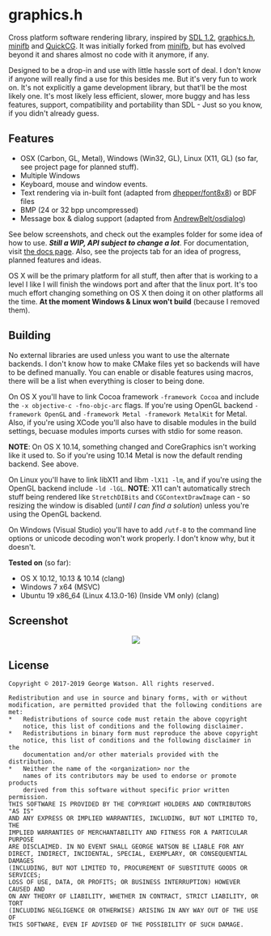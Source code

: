 # graphics.h

Cross platform software rendering library, inspired by [SDL 1.2](https://www.libsdl.org/), [graphics.h](https://web.stanford.edu/class/archive/cs/cs106b/cs106b.1126/materials/cppdoc/graphics.html), [minifb](https://github.com/emoon/minifb) and [QuickCG](http://lodev.org/cgtutor/). It was initially forked from [minifb](https://github.com/emoon/minifb), but has evolved beyond it and shares almost no code with it anymore, if any.

Designed to be a drop-in and use with little hassle sort of deal. I don't know if anyone will really find a use for this besides me. But it's very fun to work on. It's not explicitly a game development library, but that'll be the most likely one. It's most likely less efficient, slower, more buggy and has less features, support, compatibility and portability than SDL - Just so you know, if you didn't already guess.


## Features

- OSX (Carbon, GL, Metal), Windows (Win32, GL), Linux (X11, GL) (so far, see project page for planned stuff).
- Multiple Windows
- Keyboard, mouse and window events.
- Text rendering via in-built font (adapted from [dhepper/font8x8](https://github.com/dhepper/font8x8)) or BDF files
- BMP (24 or 32 bpp uncompressed)
- Message box & dialog support (adapted from [AndrewBelt/osdialog](https://github.com/AndrewBelt/osdialog))


See below screenshots, and check out the examples folder for some idea of how to use. ___Still a WIP, API subject to change a lot___. For documentation, visit [the docs page](https://takeiteasy.github.io/hal/).  Also, see the projects tab for an idea of progress, planned features and ideas.

OS X will be the primary platform for all stuff, then after that is working to a level I like I will finish the windows port and after that the linux port. It's too much effort changing something on OS X then doing it on other platforms all the time. __At the moment Windows & Linux won't build__ (because I removed them).


## Building

No external libraries are used unless you want to use the alternate backends. I don't know how to make CMake files yet so backends will have to be defined manually. You can enable or disable features using macros, there will be a list when everything is closer to being done.

On OS X you'll have to link Cocoa framework ```-framework Cocoa``` and include the ```-x objective-c -fno-objc-arc``` flags. If you're using OpenGL backend ```-framework OpenGL``` and ```-framework Metal -framework MetalKit``` for Metal. Also, if you're using XCode you'll also have to disable modules in the build settings, becuase modules imports curses with stdio for some reason.

**NOTE**: On OS X 10.14, something changed and CoreGraphics isn't working like it used to. So if you're using 10.14 Metal is now the default rending backend. See above.

On Linux you'll have to link libX11 and libm ```-lX11 -lm```, and if you're using the OpenGL backend include ```-ld -lGL```. **NOTE**: X11 can't automatically strech stuff being rendered like ```StretchDIBits``` and ```CGContextDrawImage``` can - so resizing the window is disabled (_until I can find a solution_) unless you're using the OpenGL backend.

On Windows (Visual Studio) you'll have to add ```/utf-8``` to the command line options or unicode decoding won't work properly. I don't know why, but it doesn't.

**Tested on** (so far):
- OS X 10.12, 10.13 & 10.14 (clang)
- Windows 7 x64 (MSVC)
-  Ubuntu 19 x86_64 (Linux 4.13.0-16) (Inside VM only) (clang)


## Screenshot

<p align="center">
  <img src="https://raw.githubusercontent.com/takeiteasy/graphics.h/master/screenshot.png">
</p>


## License

```Created by Rory B. Bellows on 26/11/2017.
Copyright © 2017-2019 George Watson. All rights reserved.

Redistribution and use in source and binary forms, with or without
modification, are permitted provided that the following conditions are met:
*   Redistributions of source code must retain the above copyright
    notice, this list of conditions and the following disclaimer.
*   Redistributions in binary form must reproduce the above copyright
    notice, this list of conditions and the following disclaimer in the
    documentation and/or other materials provided with the distribution.
*   Neither the name of the <organization> nor the
    names of its contributors may be used to endorse or promote products
    derived from this software without specific prior written permission.
THIS SOFTWARE IS PROVIDED BY THE COPYRIGHT HOLDERS AND CONTRIBUTORS "AS IS"
AND ANY EXPRESS OR IMPLIED WARRANTIES, INCLUDING, BUT NOT LIMITED TO, THE
IMPLIED WARRANTIES OF MERCHANTABILITY AND FITNESS FOR A PARTICULAR PURPOSE
ARE DISCLAIMED. IN NO EVENT SHALL GEORGE WATSON BE LIABLE FOR ANY
DIRECT, INDIRECT, INCIDENTAL, SPECIAL, EXEMPLARY, OR CONSEQUENTIAL DAMAGES
(INCLUDING, BUT NOT LIMITED TO, PROCUREMENT OF SUBSTITUTE GOODS OR SERVICES;
LOSS OF USE, DATA, OR PROFITS; OR BUSINESS INTERRUPTION) HOWEVER CAUSED AND
ON ANY THEORY OF LIABILITY, WHETHER IN CONTRACT, STRICT LIABILITY, OR TORT
(INCLUDING NEGLIGENCE OR OTHERWISE) ARISING IN ANY WAY OUT OF THE USE OF
THIS SOFTWARE, EVEN IF ADVISED OF THE POSSIBILITY OF SUCH DAMAGE.
